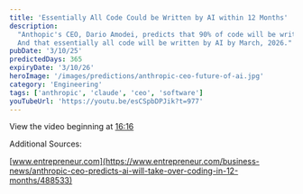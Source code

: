 ```yaml
---
title: 'Essentially All Code Could be Written by AI within 12 Months'
description:
  "Anthopic's CEO, Dario Amodei, predicts that 90% of code will be written by AI by September, 2025.
  And that essentially all code will be written by AI by March, 2026."
pubDate: '3/10/25'
predictedDays: 365
expiryDate: '3/10/26'
heroImage: '/images/predictions/anthropic-ceo-future-of-ai.jpg'
category: 'Engineering'
tags: ['anthropic', 'claude', 'ceo', 'software']
youTubeUrl: 'https://youtu.be/esCSpbDPJik?t=977'
---
```


View the video beginning at [16:16](https://youtu.be/esCSpbDPJik?t=977)

Additional Sources:

[www.entrepreneur.com](https://www.entrepreneur.com/business-news/anthropic-ceo-predicts-ai-will-take-over-coding-in-12-months/488533)
